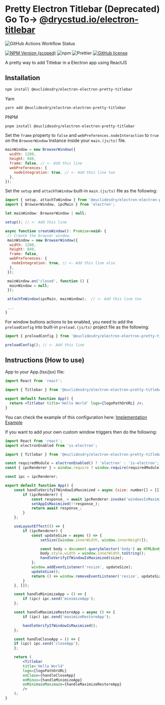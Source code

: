 # Pretty Electron Titlebar (Deprecated) Go To-> [@drycstud.io/electron-titlebar](https://github.com/drycstudio/drystud.io)

<img alt="GitHub Actions Workflow Status" src="https://img.shields.io/github/actions/workflow/status/euclidesdry/electron-electron-pretty-titlebar/titlebar-ci.yml?style=for-the-badge&label=CI">

[![NPM Version (scoped)](https://img.shields.io/npm/v/@euclidesdry/electron-electron-pretty-titlebar?style=for-the-badge&logo=appveyor)](https://www.npmjs.com/package/@euclidesdry/electron-electron-pretty-titlebar)
![npm](https://img.shields.io/npm/dm/@euclidesdry/electron-electron-pretty-titlebar?style=for-the-badge)
![Prettier](https://img.shields.io/badge/code_style-prettier-ff69b4.svg?style=for-the-badge&logo=appveyor)
[![GitHub license](https://img.shields.io/github/license/euclidesdry/electron-electron-pretty-titlebar?style=for-the-badge)](https://github.com/euclidesdry/electron-electron-pretty-titlebar/blob/main/LICENSE)

A pretty way to add Titlebar in a Electron app using ReactJS

## Installation

```bash
npm install @euclidesdry/electron-electron-pretty-titlebar
```

Yarn

```bash
yarn add @euclidesdry/electron-electron-pretty-titlebar
```

PNPM

```bash
pnpm install @euclidesdry/electron-electron-pretty-titlebar
```

Set the `frame` property to `false` and `webPreferences.nodeInteraction` to `true` on the `BrowserWindow` Instance inside your `main.(js/ts)` file.

```js
mainWindow = new BrowserWindow({
  width: 1280,
  height: 840,
  frame: false, // <- Add this line
  webPreferences: {
    nodeIntegration: true, // <- Add this line too
  },
});
```

Set the `setup` and `attachToWindow` built-in `main.(js/ts)` file as the following:

```js
import { setup, attachToWindow } from '@euclidesdry/electron-electron-pretty-titlebar/config';
import { BrowserWindow, ipcMain } from 'electron';

let mainWindow: BrowserWindow | null;

setup(); // <- Add this line

async function createWindow(): Promise<void> {
 // Create the browser window.
 mainWindow = new BrowserWindow({
  width: 1280,
  height: 840,
  frame: false,
  webPreferences: {
   nodeIntegration: true, // <- Add this line also
  },
 });

 mainWindow.on('closed', function () {
  mainWindow = null;
 });

 attachToWindow(ipcMain, mainWindow);  // <- Add this line too

 ...
}
```

For window buttons actions to be enabled, you need to add the `preloadConfig` into built-in `preload.(js/ts)` project file as the following:

```js
import { preloadConfig } from '@euclidesdry/electron-electron-pretty-titlebar/config'; // <- Add this line

preloadConfig(); // <- Add this line
```

## Instructions (How to use)

App to your App.(tsx/jsx) file:

```jsx
import React from 'react';

import { Titlebar } from '@euclidesdry/electron-electron-pretty-titlebar';

export default function App() {
  return <Titlebar title='Hello World' logo={logoPathOrURL} />;
}
```

You can check the example of this configuration here: [Implementation Example](https://github.com/euclidesdry/electron-electron-pretty-titlebar/tree/main/apps/example)

If you want to add your own custom window triggers then do the following:

```jsx
import React from 'react';
import electronEnabled from 'is-electron';

import { Titlebar } from '@euclidesdry/electron-electron-pretty-titlebar';

const requiredModule = electronEnabled() ? 'electron' : 'is-electron';
const { ipcRenderer } = window.require ? window.require(requiredModule) : false;

const ipc = ipcRenderer;

export default function App() {
    const handleVerifyIfWindowIsMaximized = async (size: number[] = []) => {
        if (ipcRenderer) {
            const response_ = await ipcRenderer.invoke('windowsIsMaximized');
            setAppIsMaximized(!!response_);
            return await response_;
        }
    };

    useLayoutEffect(() => {
        if (ipcRenderer) {
            const updateSize = async () => {
                setSize([window.innerWidth, window.innerHeight]);

                const body = document.querySelector('body') as HTMLBodyElement;
                body.style.width = window.innerWidth.toString();
                handleVerifyIfWindowIsMaximized(size);
            };
            window.addEventListener('resize', updateSize);
            updateSize();
            return () => window.removeEventListener('resize', updateSize);
        }
    }, []);

    const handleMinimizeApp = () => {
        if (ipc) ipc.send('minimizeApp');
    };

    const handleMaximizeRestoreApp = async () => {
        if (ipc) ipc.send('maximizeRestoreApp');

        handleVerifyIfWindowIsMaximized();
    };

    const handleCloseApp = () => {
    if (ipc) ipc.send('closeApp');
    };

    return (
        <Titlebar
        title='Hello World'
        logo={logoPathOrURL}
        onClose={handleCloseApp}
        onMinus={handleMinimizeApp}
        onMinimazeMaximaze={handleMaximizeRestoreApp}
        />
    );
}
```
